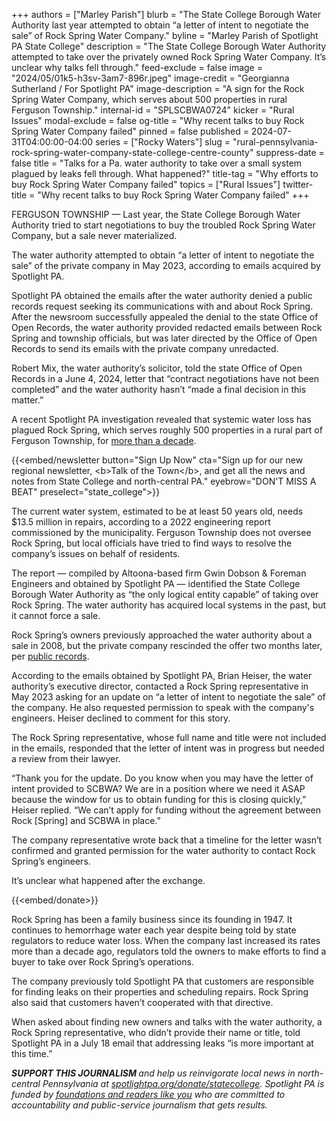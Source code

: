 +++
authors = ["Marley Parish"]
blurb = "The State College Borough Water Authority last year attempted to obtain “a letter of intent to negotiate the sale” of Rock Spring Water Company."
byline = "Marley Parish of Spotlight PA State College"
description = "The State College Borough Water Authority attempted to take over the privately owned Rock Spring Water Company. It’s unclear why talks fell through."
feed-exclude = false
image = "2024/05/01k5-h3sv-3am7-896r.jpeg"
image-credit = "Georgianna Sutherland / For Spotlight PA"
image-description = "A sign for the Rock Spring Water Company, which serves about 500 properties in rural Ferguson Township."
internal-id = "SPLSCBWA0724"
kicker = "Rural Issues"
modal-exclude = false
og-title = "Why recent talks to buy Rock Spring Water Company failed"
pinned = false
published = 2024-07-31T04:00:00-04:00
series = ["Rocky Waters"]
slug = "rural-pennsylvania-rock-spring-water-company-state-college-centre-county"
suppress-date = false
title = "Talks for a Pa. water authority to take over a small system plagued by leaks fell through. What happened?"
title-tag = "Why efforts to buy Rock Spring Water Company failed"
topics = ["Rural Issues"]
twitter-title = "Why recent talks to buy Rock Spring Water Company failed"
+++

FERGUSON TOWNSHIP —&nbsp;Last year, the State College Borough Water Authority tried to start negotiations to buy the troubled Rock Spring Water Company, but a sale never materialized.

The water authority attempted to obtain “a letter of intent to negotiate the sale” of the private company in May 2023, according to emails acquired by Spotlight PA.

Spotlight PA obtained the emails after the water authority denied a public records request seeking its communications with and about Rock Spring. After the newsroom successfully appealed the denial to the state Office of Open Records, the water authority provided redacted emails between Rock Spring and township officials, but was later directed by the Office of Open Records to send its emails with the private company unredacted.

Robert Mix, the water authority’s solicitor, told the state Office of Open Records in a June 4, 2024, letter that “contract negotiations have not been completed” and the water authority hasn’t “made a final decision in this matter.”

A recent Spotlight PA investigation revealed that systemic water loss has plagued Rock Spring, which serves roughly 500 properties in a rural part of Ferguson Township, for <a href="https://www.spotlightpa.org/statecollege/2024/06/pennsylvania-rock-spring-water-company-ferguson-township-environment-utilities/">more than a decade</a>.

{{<embed/newsletter button="Sign Up Now" cta="Sign up for our new regional newsletter, &lt;b&gt;Talk of the Town&lt;/b&gt;, and get all the news and notes from State College and north-central PA." eyebrow="DON&#39;T MISS A BEAT" preselect="state_college">}}

The current water system, estimated to be at least 50 years old, needs $13.5 million in repairs, according to a 2022 engineering report commissioned by the municipality. Ferguson Township does not oversee Rock Spring, but local officials have tried to find ways to resolve the company’s issues on behalf of residents.

The report — compiled by Altoona-based firm Gwin Dobson &amp; Foreman Engineers and obtained by Spotlight PA — identified the State College Borough Water Authority as “the only logical entity capable” of taking over Rock Spring. The water authority has acquired local systems in the past, but it cannot force a sale.

Rock Spring’s owners previously approached the water authority about a sale in 2008, but the private company rescinded the offer two months later, per <a href="https://www.scbwa.org/sites/default/files/pages/history_of_state_college_water_system.pdf">public records</a>.

According to the emails obtained by Spotlight PA, Brian Heiser, the water authority’s executive director, contacted a Rock Spring representative in May 2023 asking for an update on “a letter of intent to negotiate the sale” of the company. He also requested permission to speak with the company&#39;s engineers. Heiser declined to comment for this story.

The Rock Spring representative, whose full name and title were not included in the emails, responded that the letter of intent was in progress but needed a review from their lawyer.

“Thank you for the update. Do you know when you may have the letter of intent provided to SCBWA? We are in a position where we need it ASAP because the window for us to obtain funding for this is closing quickly,” Heiser replied. “We can’t apply for funding without the agreement between Rock \[Spring\] and SCBWA in place.”

The company representative wrote back that a timeline for the letter wasn’t confirmed and granted permission for the water authority to contact Rock Spring’s engineers.

It’s unclear what happened after the exchange.

{{<embed/donate>}}

Rock Spring has been a family business since its founding in 1947. It continues to hemorrhage water each year despite being told by state regulators to reduce water loss. When the company last increased its rates more than a decade ago, regulators told the owners to make efforts to find a buyer to take over Rock Spring’s operations.

The company previously told Spotlight PA that customers are responsible for finding leaks on their properties and scheduling repairs. Rock Spring also said that customers haven’t cooperated with that directive.

When asked about finding new owners and talks with the water authority, a Rock Spring representative, who didn’t provide their name or title, told Spotlight PA in a July 18 email that addressing leaks “is more important at this time.”

<strong><em>SUPPORT THIS JOURNALISM </em></strong><em>and help us reinvigorate local news in north-central Pennsylvania at </em><a href="http://spotlightpa.org/donate/statecollege"><em>spotlightpa.org/donate/statecollege</em></a><em>. Spotlight PA is funded by </em><a href="https://www.spotlightpa.org/support"><em>foundations and readers like you</em></a><em> who are committed to accountability and public-service journalism that gets results.</em>


